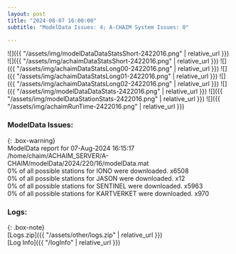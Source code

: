```yaml
---
layout: post
title: "2024-08-07 16:00:00"
subtitle: "ModelData Issues: 4; A-CHAIM System Issues: 0"

---
```


![]({{ "/assets/img/modelDataDataStatsShort-2422016.png" | relative_url }})
![]({{ "/assets/img/achaimDataStatsShort-2422016.png" | relative_url }})
![]({{ "/assets/img/achaimDataStatsLong00-2422016.png" | relative_url }})
![]({{ "/assets/img/achaimDataStatsLong01-2422016.png" | relative_url }})
![]({{ "/assets/img/achaimDataStatsLong02-2422016.png" | relative_url }})
![]({{ "/assets/img/modelDataDataStats-2422016.png" | relative_url }})
![]({{ "/assets/img/modelDataStationStats-2422016.png" | relative_url }})
![]({{ "/assets/img/achaimRunTime-2422016.png" | relative_url }})


### ModelData Issues:  
  
{: .box-warning}  
 ModelData report for 07-Aug-2024 16:15:17   
 /home/chaim/ACHAIM_SERVER/A-CHAIM/modelData/2024/220/16/modelData.mat   
 0% of all possible stations for IONO were downloaded. x6508   
 0% of all possible stations for JASON were downloaded. x12   
 0% of all possible stations for SENTINEL were downloaded. x5963   
 0% of all possible stations for KARTVERKET were downloaded. x970   
  


### Logs:  
  
{: .box-note}  
[Logs.zip]({{ "/assets/other/logs.zip" | relative_url }})  
[Log Info]({{ "/logInfo" | relative_url }})  
